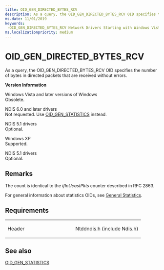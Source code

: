 ```yaml
---
title: OID_GEN_DIRECTED_BYTES_RCV
description: As a query, the OID_GEN_DIRECTED_BYTES_RCV OID specifies the number of bytes in directed packets that are received without errors.
ms.date: 11/01/2019
keywords: 
 -OID_GEN_DIRECTED_BYTES_RCV Network Drivers Starting with Windows Vista
ms.localizationpriority: medium
---
```


# OID\_GEN\_DIRECTED\_BYTES\_RCV


As a query, the OID\_GEN\_DIRECTED\_BYTES\_RCV OID specifies the number of bytes in directed packets that are received without errors.

**Version Information**

<a href="" id="windows-vista-and-later-versions-of-windows"></a>Windows Vista and later versions of Windows  
Obsolete.

<a href="" id="ndis-6-0-and-later-drivers"></a>NDIS 6.0 and later drivers  
Not requested. Use [OID\_GEN\_STATISTICS](oid-gen-statistics.md) instead.

<a href="" id="ndis-5-1-drivers"></a>NDIS 5.1 drivers  
Optional.

<a href="" id="windows-xp"></a>Windows XP  
Supported.

<a href="" id="ndis-5-1-drivers"></a>NDIS 5.1 drivers  
Optional.

Remarks
-------

The count is identical to the *ifInUcastPkts* counter described in RFC 2863.

For general information about statistics OIDs, see [General Statistics](./ndis-general-statistics-oids.md).

Requirements
------------

<table>
<colgroup>
<col width="50%" />
<col width="50%" />
</colgroup>
<tbody>
<tr class="odd">
<td><p>Header</p></td>
<td>Ntddndis.h (include Ndis.h)</td>
</tr>
</tbody>
</table>

## See also


[OID\_GEN\_STATISTICS](oid-gen-statistics.md)

 

